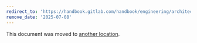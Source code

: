 ```yaml
---
redirect_to: 'https://handbook.gitlab.com/handbook/engineering/architecture/design-documents/gitlab_ml_experiments/'
remove_date: '2025-07-08'
---
```


This document was moved to [another location](https://handbook.gitlab.com/handbook/engineering/architecture/design-documents/gitlab_ml_experiments/).

<!-- This redirect file can be deleted after <2025-07-08>. -->
<!-- Redirects that point to other docs in the same project expire in three months. -->
<!-- Redirects that point to docs in a different project or site (for example, link is not relative and starts with `https:`) expire in one year. -->
<!-- Before deletion, see: https://docs.gitlab.com/ee/development/documentation/redirects.html -->
